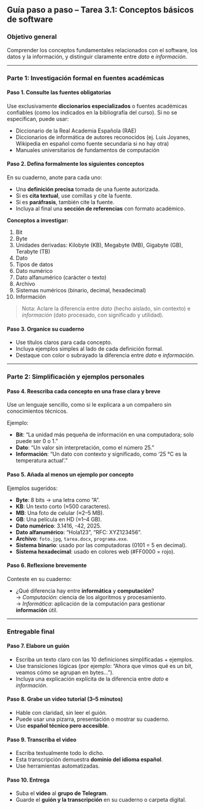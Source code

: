 ## **Guía paso a paso – Tarea 3.1: Conceptos básicos de software**

### **Objetivo general**  
Comprender los conceptos fundamentales relacionados con el software, los datos y la información, y distinguir claramente entre *dato* e *información*.

---

### **Parte 1: Investigación formal en fuentes académicas**

#### **Paso 1. Consulte las fuentes obligatorias**  
Use exclusivamente **diccionarios especializados** o fuentes académicas confiables (como los indicados en la bibliografía del curso). Si no se especifican, puede usar:
- Diccionario de la Real Academia Española (RAE)  
- Diccionarios de informática de autores reconocidos (ej. Luis Joyanes, Wikipedia en español como fuente secundaria si no hay otra)  
- Manuales universitarios de fundamentos de computación

#### **Paso 2. Defina formalmente los siguientes conceptos**  
En su cuaderno, anote para cada uno:
- Una **definición precisa** tomada de una fuente autorizada.
- Si es **cita textual**, use comillas y cite la fuente.
- Si es **paráfrasis**, también cite la fuente.
- Incluya al final una **sección de referencias** con formato académico.

**Conceptos a investigar:**
1. Bit  
2. Byte  
3. Unidades derivadas: Kilobyte (KB), Megabyte (MB), Gigabyte (GB), Terabyte (TB)  
4. Dato  
5. Tipos de datos  
6. Dato numérico  
7. Dato alfanumérico (carácter o texto)  
8. Archivo  
9. Sistemas numéricos (binario, decimal, hexadecimal)  
10. Información

> Nota: Aclare la diferencia entre *dato* (hecho aislado, sin contexto) e *información* (dato procesado, con significado y utilidad).

#### **Paso 3. Organice su cuaderno**  
- Use títulos claros para cada concepto.  
- Incluya ejemplos simples al lado de cada definición formal.  
- Destaque con color o subrayado la diferencia entre *dato* e *información*.

---

### **Parte 2: Simplificación y ejemplos personales**

#### **Paso 4. Reescriba cada concepto en una frase clara y breve**  
Use un lenguaje sencillo, como si le explicara a un compañero sin conocimientos técnicos.

Ejemplo:  
- **Bit**: “La unidad más pequeña de información en una computadora; solo puede ser 0 o 1.”  
- **Dato**: “Un valor sin interpretación, como el número 25.”  
- **Información**: “Un dato con contexto y significado, como ‘25 °C es la temperatura actual’.”

#### **Paso 5. Añada al menos un ejemplo por concepto**  
Ejemplos sugeridos:
- **Byte**: 8 bits → una letra como “A”.
- **KB**: Un texto corto (≈500 caracteres).
- **MB**: Una foto de celular (≈2–5 MB).
- **GB**: Una película en HD (≈1–4 GB).
- **Dato numérico**: 3.1416, -42, 2025.
- **Dato alfanumérico**: “Hola123”, “RFC: XYZ123456”.
- **Archivo**: `foto.jpg`, `tarea.docx`, `programa.exe`.
- **Sistema binario**: usado por las computadoras (0101 = 5 en decimal).
- **Sistema hexadecimal**: usado en colores web (#FF0000 = rojo).

#### **Paso 6. Reflexione brevemente**  
Conteste en su cuaderno:
- ¿Qué diferencia hay entre **informática** y **computación**?  
  → *Computación*: ciencia de los algoritmos y procesamiento.  
  → *Informática*: aplicación de la computación para gestionar **información** útil.

---

### **Entregable final**

#### **Paso 7. Elabore un guión**  
- Escriba un texto claro con las 10 definiciones simplificadas + ejemplos.  
- Use transiciones lógicas (por ejemplo: “Ahora que vimos qué es un bit, veamos cómo se agrupan en bytes…”).  
- Incluya una explicación explícita de la diferencia entre *dato* e *información*.

#### **Paso 8. Grabe un video tutorial (3–5 minutos)**  
- Hable con claridad, sin leer el guión.  
- Puede usar una pizarra, presentación o mostrar su cuaderno.  
- Use **español técnico pero accesible**.

#### **Paso 9. Transcriba el video**  
- Escriba textualmente todo lo dicho.  
- Esta transcripción demuestra **dominio del idioma español**.
- Use herramientas automatizadas.

#### **Paso 10. Entrega**  
- Suba el **video** al **grupo de Telegram**.  
- Guarde el **guión y la transcripción** en su cuaderno o carpeta digital.

